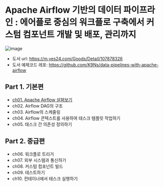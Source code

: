 # Apache Airflow 기반의 데이터 파이프라인 : 에어플로 중심의 워크플로 구축에서 커스텀 컴포넌트 개발 및 배포, 관리까지

![image](https://github.com/dhkdn9192/data_engineer_career/assets/11307388/e342a58e-fc0f-412a-a1b0-6d51ddb19360)

* 도서 url: https://m.yes24.com/Goods/Detail/107878326
* 도서 예제코드 레포: https://github.com/K9Ns/data-pipelines-with-apache-airflow

## Part 1. 기본편
* [ch01. Apache Airflow 살펴보기](ch01.md)
* ch02. Airflow DAG의 구조
* ch03. Airflow의 스케줄링
* ch04. Airflow 콘텍스트를 사용하여 태스크 템플릿 작업하기
* ch05. 태스크 간 의존성 정의하기

## Part 2. 중급편
* ch06. 워크플로 트리거
* ch07. 외부 시스템과 통신하기
* ch08. 커스텀 컴포넌트 빌드
* ch09. 테스트하기
* ch10. 컨테이너에서 태스크 실행하기
